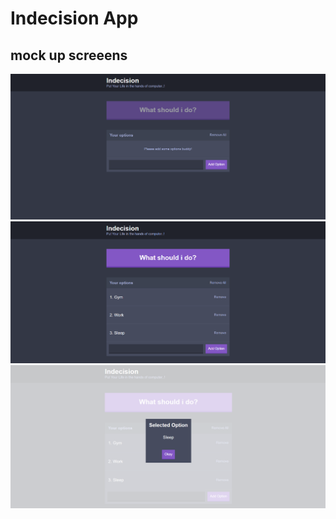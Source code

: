 # Indecision App

## mock up screeens 

![Screenshot](./public/images/Homepage.png)
![Screenshot](./public/images/Dashboard.png)
![Screenshot](./public/images/modalView.png)